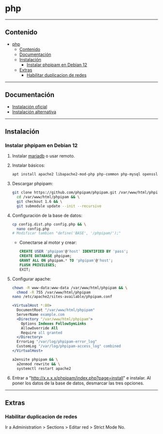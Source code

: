 # php

---

## Contenido

- [php](#php)
  - [Contenido](#contenido)
  - [Documentación](#documentación)
  - [Instalación](#instalación)
    - [Instalar phpipam en Debian 12](#instalar-phpipam-en-debian-12)
  - [Extras](#extras)
    - [Habilitar duplicacion de redes](#habilitar-duplicacion-de-redes)

---

## Documentación

- [Instalación oficial](https://phpipam.net/documents/installation/)
- [Instalación alternativa](https://www.howtoforge.com/how-to-install-phpipam-on-ubuntu-1804/)

---

## Instalación

### Instalar phpipam en Debian 12

1. Instalar [mariadb](../../database/sql/mysql_mariadb.md#instalar-mariadb-en-debian-12) o usar remoto.

2. Instalar básicos:

    ```sh
    apt install apache2 libapache2-mod-php php-common php-mysql openssl php-gmp php-ldap php-xml php-json php-cli php-mbstring php-pear php-gd php-curl git
    ```

3. Descargar phpipam:

    ```sh
    git clone https://github.com/phpipam/phpipam.git /var/www/html/phpipam/ && \
      cd /var/www/html/phpipam && \
      git checkout 1.6 && \
      git submodule update --init --recursive
    ```

4. Configuración de la base de datos:

    ```sh
    cp config.dist.php config.php && \
      nano config.php
    # Modificar tambien "define('BASE', '/phpipam/');"
    ```

    - Conectarse al motor y crear:

        ```sql
        CREATE USER 'phpipam'@'host' IDENTIFIED BY 'pass';
        CREATE DATABASE phpipam;
        GRANT ALL ON phpipam.* TO 'phpipam'@'host';
        FLUSH PRIVILEGES;
        EXIT;
        ```

5. Configurar apache:

    ```sh
    chown -R www-data:www-data /var/www/html/phpipam && \
      chmod -R 755 /var/www/html/phpipam
    nano /etc/apache2/sites-available/phpipam.conf
    ```

    ```apache
    <VirtualHost *:80>
      DocumentRoot "/var/www/html/phpipam"
      ServerName example.com
      <Directory "/var/www/html/phpipam">
        Options Indexes FollowSymLinks
        AllowOverride All
        Require all granted
      </Directory>
      ErrorLog "/var/log/phpipam-error_log"
      CustomLog "/var/log/phpipam-access_log" combined
    </VirtualHost>
    ```

    ```sh
    a2ensite phpipam && \
      a2enmod rewrite && \
      systemctl restart apache2
    ```

6. Entrar a "<http://x.x.x.x/phpipam/index.php?page=install>" e instalar. Al poner los datos de la base de datos, desmarcar las tres opciones.

---

## Extras

### Habilitar duplicacion de redes

Ir a Administration > Sections > Editar red > Strict Mode No.
